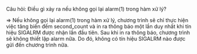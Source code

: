 Câu hỏi: Điều gì xảy ra nếu không gọi lại alarm(1) trong hàm xử lý?

=> Nếu không gọi lại alarm(1) trong hàm xử lý, chương trình sẽ chỉ thực hiện việc tăng biến đếm second_count và in ra thông báo một lần duy nhất khi tín hiệu SIGALRM được nhận lần đầu tiên.
Sau khi in ra thông báo, chương trình sẽ không thiết lập alarm nữa. Do đó, không có tín hiệu SIGALRM nào được gửi đến chương trình nữa.

